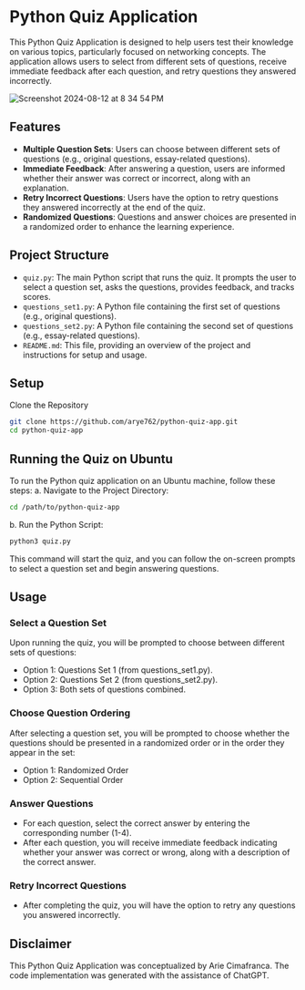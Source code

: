 # Python Quiz Application

This Python Quiz Application is designed to help users test their knowledge on various topics, particularly focused on networking concepts. The application allows users to select from different sets of questions, receive immediate feedback after each question, and retry questions they answered incorrectly.

![Screenshot 2024-08-12 at 8 34 54 PM](https://github.com/user-attachments/assets/a4f387ab-f13b-48fb-8e78-4dd0a5525cf5)

## Features

- **Multiple Question Sets**: Users can choose between different sets of questions (e.g., original questions, essay-related questions).
- **Immediate Feedback**: After answering a question, users are informed whether their answer was correct or incorrect, along with an explanation.
- **Retry Incorrect Questions**: Users have the option to retry questions they answered incorrectly at the end of the quiz.
- **Randomized Questions**: Questions and answer choices are presented in a randomized order to enhance the learning experience.

## Project Structure

- `quiz.py`: The main Python script that runs the quiz. It prompts the user to select a question set, asks the questions, provides feedback, and tracks scores.
- `questions_set1.py`: A Python file containing the first set of questions (e.g., original questions).
- `questions_set2.py`: A Python file containing the second set of questions (e.g., essay-related questions).
- `README.md`: This file, providing an overview of the project and instructions for setup and usage.

## Setup

Clone the Repository
   ```bash
   git clone https://github.com/arye762/python-quiz-app.git
   cd python-quiz-app
   ```
## Running the Quiz on Ubuntu

To run the Python quiz application on an Ubuntu machine, follow these steps:
a. Navigate to the Project Directory:
   ```bash
   cd /path/to/python-quiz-app
   ```
b. Run the Python Script:
   ```bash
   python3 quiz.py
   ```
This command will start the quiz, and you can follow the on-screen prompts to select a question set and begin answering questions.

## Usage 

### Select a Question Set

Upon running the quiz, you will be prompted to choose between different sets of questions:
- Option 1: Questions Set 1 (from questions_set1.py).
- Option 2: Questions Set 2 (from questions_set2.py).
- Option 3: Both sets of questions combined.

### Choose Question Ordering

After selecting a question set, you will be prompted to choose whether the questions should be presented in a randomized order or in the order they appear in the set:
- Option 1: Randomized Order
- Option 2: Sequential Order

### Answer Questions

- For each question, select the correct answer by entering the corresponding number (1-4).
- After each question, you will receive immediate feedback indicating whether your answer was correct or wrong, along with a description of the correct answer.

### Retry Incorrect Questions

- After completing the quiz, you will have the option to retry any questions you answered incorrectly.

## Disclaimer

This Python Quiz Application was conceptualized by Arie Cimafranca. The code implementation was generated with the assistance of ChatGPT.